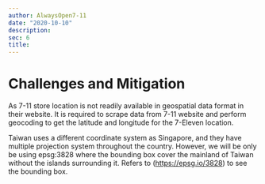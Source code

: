 ```yaml
---
author: AlwaysOpen7-11
date: "2020-10-10"
description:
sec: 6
title:
---
```


# Challenges and Mitigation 

As 7-11 store location is not readily available in geospatial data format in their website. It is required to scrape data from 7-11 website and perform geocoding to get the latitude and longitude for the 7-Eleven location. 

Taiwan uses a different coordinate system as Singapore, and they have multiple projection system throughout the country. However, we will be only be using epsg:3828 where the bounding box cover the mainland of Taiwan without the islands surrounding it. Refers to (https://epsg.io/3828) to see the bounding box. 

